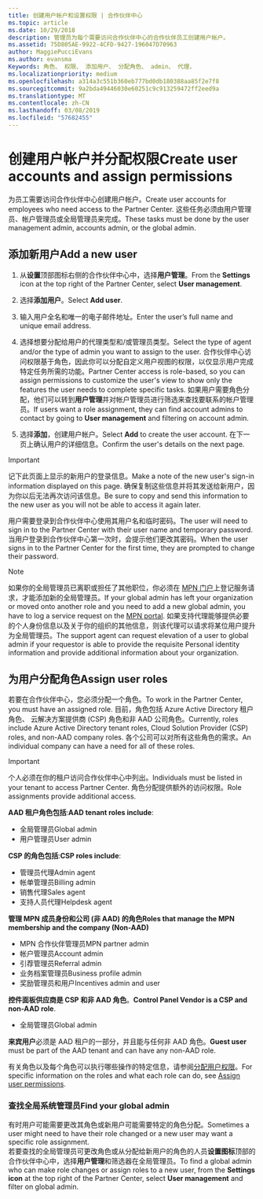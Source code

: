 ```yaml
---
title: 创建用户帐户和设置权限 | 合作伙伴中心
ms.topic: article
ms.date: 10/29/2018
description: 管理员为每个需要访问合作伙伴中心的合作伙伴员工创建用户帐户。
ms.assetid: 75D805AE-9922-4CFD-9427-196047D70963
author: MaggiePucciEvans
ms.author: evansma
Keywords: 角色、 权限、 添加用户、 分配角色、 admin、 代理，
ms.localizationpriority: medium
ms.openlocfilehash: a314a3c551b360eb777bd0db180388aa85f2e7f8
ms.sourcegitcommit: 9a2bda49446030e60251c9c913259472ff2eed9a
ms.translationtype: MT
ms.contentlocale: zh-CN
ms.lasthandoff: 03/08/2019
ms.locfileid: "57682455"
---
```

# <a name="create-user-accounts-and-assign-permissions"></a><span data-ttu-id="0b5b3-104">创建用户帐户并分配权限</span><span class="sxs-lookup"><span data-stu-id="0b5b3-104">Create user accounts and assign permissions</span></span>

<span data-ttu-id="0b5b3-105">为员工需要访问合作伙伴中心创建用户帐户。</span><span class="sxs-lookup"><span data-stu-id="0b5b3-105">Create user accounts for employees who need access to the Partner Center.</span></span> <span data-ttu-id="0b5b3-106">这些任务必须由用户管理员、帐户管理员或全局管理员来完成。</span><span class="sxs-lookup"><span data-stu-id="0b5b3-106">These tasks must be done by the user management admin, accounts admin, or the global admin.</span></span> 


## <a name="add-a-new-user"></a><span data-ttu-id="0b5b3-107">添加新用户</span><span class="sxs-lookup"><span data-stu-id="0b5b3-107">Add a new user</span></span>

1. <span data-ttu-id="0b5b3-108">从**设置**顶部图标右侧的合作伙伴中心中，选择**用户管理**。</span><span class="sxs-lookup"><span data-stu-id="0b5b3-108">From the **Settings** icon at the top right of the Partner Center, select **User management**.</span></span>

2.  <span data-ttu-id="0b5b3-109">选择**添加用户**。</span><span class="sxs-lookup"><span data-stu-id="0b5b3-109">Select **Add user**.</span></span>

3.  <span data-ttu-id="0b5b3-110">输入用户全名和唯一的电子邮件地址。</span><span class="sxs-lookup"><span data-stu-id="0b5b3-110">Enter the user’s full name and unique email address.</span></span>

4.  <span data-ttu-id="0b5b3-111">选择想要分配给用户的代理类型和/或管理员类型。</span><span class="sxs-lookup"><span data-stu-id="0b5b3-111">Select the type of agent and/or the type of admin you want to assign to the user.</span></span> <span data-ttu-id="0b5b3-112">合作伙伴中心访问权限基于角色，因此你可以分配自定义用户视图的权限，以仅显示用户完成特定任务所需的功能。</span><span class="sxs-lookup"><span data-stu-id="0b5b3-112">Partner Center access is role-based, so you can assign permissions to customize the user's view to show only the features the user needs to complete specific tasks.</span></span>  <span data-ttu-id="0b5b3-113">如果用户需要角色分配，他们可以转到**用户管理**并对帐户管理员进行筛选来查找要联系的帐户管理员。</span><span class="sxs-lookup"><span data-stu-id="0b5b3-113">If users want a role assignment, they can find account admins to contact by going to **User management** and filtering on account admin.</span></span>

5.  <span data-ttu-id="0b5b3-114">选择**添加**，创建用户帐户。</span><span class="sxs-lookup"><span data-stu-id="0b5b3-114">Select **Add** to create the user account.</span></span> <span data-ttu-id="0b5b3-115">在下一页上确认用户的详细信息。</span><span class="sxs-lookup"><span data-stu-id="0b5b3-115">Confirm the user's details on the next page.</span></span>

> [!IMPORTANT]  
> <span data-ttu-id="0b5b3-116">记下此页面上显示的新用户的登录信息。</span><span class="sxs-lookup"><span data-stu-id="0b5b3-116">Make a note of the new user's sign-in information displayed on this page.</span></span> <span data-ttu-id="0b5b3-117">确保复制这些信息并将其发送给新用户，因为你以后无法再次访问该信息。</span><span class="sxs-lookup"><span data-stu-id="0b5b3-117">Be sure to copy and send this information to the new user as you will not be able to access it again later.</span></span> 

<span data-ttu-id="0b5b3-118">用户需要登录到合作伙伴中心使用其用户名和临时密码。</span><span class="sxs-lookup"><span data-stu-id="0b5b3-118">The user will need to sign in to the Partner Center with their user name and temporary password.</span></span> <span data-ttu-id="0b5b3-119">当用户登录到合作伙伴中心第一次时，会提示他们更改其密码。</span><span class="sxs-lookup"><span data-stu-id="0b5b3-119">When the user signs in to the Partner Center for the first time, they are prompted to change their password.</span></span> 

> [!NOTE]  
>  <span data-ttu-id="0b5b3-120">如果你的全局管理员已离职或担任了其他职位，你必须在 [MPN 门户](https://partner.microsoft.com/support)上登记服务请求，才能添加新的全局管理员。</span><span class="sxs-lookup"><span data-stu-id="0b5b3-120">If your global admin has left your organization or moved onto another role and you need to add a new global admin, you have to log a service request on the [MPN portal](https://partner.microsoft.com/support).</span></span> <span data-ttu-id="0b5b3-121">如果支持代理能够提供必要的个人身份信息以及关于你的组织的其他信息，则该代理可以请求将某位用户提升为全局管理员。</span><span class="sxs-lookup"><span data-stu-id="0b5b3-121">The support agent can request elevation of a user to global admin if your requestor is able to provide the requisite Personal identity information and provide additional information about your organization.</span></span>

## <a name="assign-user-roles"></a><span data-ttu-id="0b5b3-122">为用户分配角色</span><span class="sxs-lookup"><span data-stu-id="0b5b3-122">Assign user roles</span></span>

<span data-ttu-id="0b5b3-123">若要在合作伙伴中心，您必须分配一个角色。</span><span class="sxs-lookup"><span data-stu-id="0b5b3-123">To work in the Partner Center, you must have an assigned role.</span></span>  <span data-ttu-id="0b5b3-124">目前，角色包括 Azure Active Directory 租户角色、 云解决方案提供商 (CSP) 角色和非 AAD 公司角色。</span><span class="sxs-lookup"><span data-stu-id="0b5b3-124">Currently, roles include Azure Active Directory tenant roles, Cloud Solution Provider (CSP) roles, and non-AAD company roles.</span></span> <span data-ttu-id="0b5b3-125">各个公司可以对所有这些角色的需求。</span><span class="sxs-lookup"><span data-stu-id="0b5b3-125">An individual company can have a need for all of these roles.</span></span>

>[!Important]
><span data-ttu-id="0b5b3-126">个人必须在你的租户访问合作伙伴中心中列出。</span><span class="sxs-lookup"><span data-stu-id="0b5b3-126">Individuals must be listed in your tenant to access Partner Center.</span></span> <span data-ttu-id="0b5b3-127">角色分配提供额外的访问权限。</span><span class="sxs-lookup"><span data-stu-id="0b5b3-127">Role assignments provide additional access.</span></span>


<span data-ttu-id="0b5b3-128">**AAD 租户角色包括**:</span><span class="sxs-lookup"><span data-stu-id="0b5b3-128">**AAD tenant roles include**:</span></span>
- <span data-ttu-id="0b5b3-129">全局管理员</span><span class="sxs-lookup"><span data-stu-id="0b5b3-129">Global admin</span></span>
- <span data-ttu-id="0b5b3-130">用户管理员</span><span class="sxs-lookup"><span data-stu-id="0b5b3-130">User admin</span></span>

<span data-ttu-id="0b5b3-131">**CSP 的角色包括**:</span><span class="sxs-lookup"><span data-stu-id="0b5b3-131">**CSP roles include**:</span></span>
- <span data-ttu-id="0b5b3-132">管理员代理</span><span class="sxs-lookup"><span data-stu-id="0b5b3-132">Admin agent</span></span>
- <span data-ttu-id="0b5b3-133">帐单管理员</span><span class="sxs-lookup"><span data-stu-id="0b5b3-133">Billing admin</span></span>
- <span data-ttu-id="0b5b3-134">销售代理</span><span class="sxs-lookup"><span data-stu-id="0b5b3-134">Sales agent</span></span>
- <span data-ttu-id="0b5b3-135">支持人员代理</span><span class="sxs-lookup"><span data-stu-id="0b5b3-135">Helpdesk agent</span></span>

<span data-ttu-id="0b5b3-136">**管理 MPN 成员身份和公司 (非 AAD) 的角色**</span><span class="sxs-lookup"><span data-stu-id="0b5b3-136">**Roles that manage the MPN membership and the company (Non-AAD)**</span></span>
- <span data-ttu-id="0b5b3-137">MPN 合作伙伴管理员</span><span class="sxs-lookup"><span data-stu-id="0b5b3-137">MPN partner admin</span></span>
- <span data-ttu-id="0b5b3-138">帐户管理员</span><span class="sxs-lookup"><span data-stu-id="0b5b3-138">Account admin</span></span>
- <span data-ttu-id="0b5b3-139">引荐管理员</span><span class="sxs-lookup"><span data-stu-id="0b5b3-139">Referral admin</span></span>
- <span data-ttu-id="0b5b3-140">业务档案管理员</span><span class="sxs-lookup"><span data-stu-id="0b5b3-140">Business profile admin</span></span>
- <span data-ttu-id="0b5b3-141">奖励管理员和用户</span><span class="sxs-lookup"><span data-stu-id="0b5b3-141">Incentives admin and user</span></span>

<span data-ttu-id="0b5b3-142">**控件面板供应商是 CSP 和非 AAD 角色**。</span><span class="sxs-lookup"><span data-stu-id="0b5b3-142">**Control Panel Vendor is a CSP and non-AAD role**.</span></span>
- <span data-ttu-id="0b5b3-143">全局管理员</span><span class="sxs-lookup"><span data-stu-id="0b5b3-143">Global admin</span></span>

<span data-ttu-id="0b5b3-144">**来宾用户**必须是 AAD 租户的一部分，并且能与任何非 AAD 角色。</span><span class="sxs-lookup"><span data-stu-id="0b5b3-144">**Guest user** must be part of the AAD tenant and can have any non-AAD role.</span></span>

<span data-ttu-id="0b5b3-145">有关角色以及每个角色可以执行哪些操作的特定信息，请参阅[分配用户权限](permissions-overview.md)。</span><span class="sxs-lookup"><span data-stu-id="0b5b3-145">For specific information on the roles and what each role can do, see [Assign user permissions](permissions-overview.md).</span></span>



### <a name="find-your-global-admin"></a><span data-ttu-id="0b5b3-146">查找全局系统管理员</span><span class="sxs-lookup"><span data-stu-id="0b5b3-146">Find your global admin</span></span>

<span data-ttu-id="0b5b3-147">有时用户可能需要更改其角色或新用户可能需要特定的角色分配。</span><span class="sxs-lookup"><span data-stu-id="0b5b3-147">Sometimes a user might need to have their role changed or a new user may want a specific role assignment.</span></span>  
<span data-ttu-id="0b5b3-148">若要查找的全局管理员可更改角色或从分配给新用户的角色的人员**设置图标**顶部的合作伙伴中心中，选择**用户管理**和筛选器在全局管理员。</span><span class="sxs-lookup"><span data-stu-id="0b5b3-148">To find a global admin who can make role changes or assign roles to a new user, from the **Settings icon** at the top right of the Partner Center, select **User management** and filter on global admin.</span></span> 








